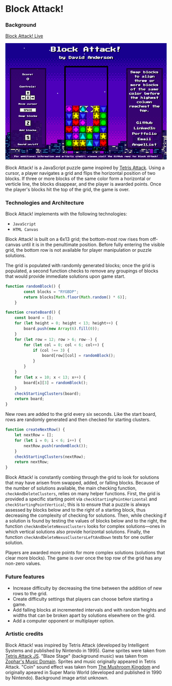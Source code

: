 # Block Attack!

### Background

[Block Attack! Live](http://www.davidanderson.nyc/Block-Attack)

![screenshot](./assets/images/screenshot.png)

Block Attack! is a JavaScript puzzle game inspired by [Tetris Attack](https://www.youtube.com/watch?v=c8FtDgDPTbY&t=136s). Using a cursor, a player navigates a grid and flips the horizontal position of two blocks. If three or more blocks of the same color form a horizontal or verticle line, the blocks disappear, and the player is awarded points. Once the player's blocks hit the top of the grid, the game is over. 

### Technologies and Architecture

Block Attack! implements with the following technologies:

- `JavaScript`
- `HTML Canvas`

Block Attack! is built on a 6x13 grid; the bottom-most row rises from off-canvas until it is in the penultimate position. Before fully entering the visible grid, the bottom row is not available for player manipulation or puzzle solutions. 

The grid is populated with randomly generated blocks; once the grid is populated, a second function checks to remove any groupings of blocks that would provide immediate solutions upon game start. 

```javascript
function randomBlock() {
        const blocks = "RYGBDP";
        return blocks[Math.floor(Math.random() * 6)];
    }
```

```javascript
function createBoard() {
    const board = [];
    for (let height = 0; height < 13; height++) {
        board.push(new Array(6).fill(0));
    }
    for (let row = 12; row > 6; row--) {
        for (let col = 0; col < 6; col++) {
            if (col !== 3) {
                board[row][col] = randomBlock();
            }
        }
    }
    for (let x = 10; x < 13; x++) {
        board[x][3] = randomBlock();
    }
    checkStartingClusters(board);
    return board;
}
```

New rows are added to the grid every six seconds. Like the start board, rows are randomly generated and then checked for starting clusters. 

```javascript
function createNextRow() {
    let nextRow = [];
    for (let i = 0; i < 6; i++) {
        nextRow.push(randomBlock());
    }
    checkStartingClusters(nextRow);
    return nextRow;
}
```

Block Attack! is constantly combing through the grid to look for solutions that may have arisen from swapped, added, or falling blocks. Because of the number of solutions available, the main checking function, `checkAndDeleteClusters`, relies on many helper functions. First, the grid is provided a specific starting point via `checkStartingPointHorizontal` and `checkStartingPointVertical`; this is to ensure that a puzzle is always assessed by blocks below and to the right of a starting block, thus decreasing the complexity of checking for solutions. Then, while checking if a solution is found by testing the values of blocks below and to the right, the function `checkAndDeleteNexusClusters` looks for complex solutions—ones in which vertical solutions also provide horizontal solutions. Finally, the function `checkAndDeleteNexusClustersLeftAndDown` tests for one outlier solution. 

Players are awarded more points for more complex solutions (solutions that clear more blocks). The game is over once the top row of the grid has any non-zero values. 

### Future features

- Increase difficulty by decreasing the time between the addition of new rows to the grid. 
- Create difficulty settings that players can choose before starting a game. 
- Add falling blocks at incremented intervals and with random heights and widths that can be broken apart by solutions elsewhere on the grid. 
- Add a computer opponent or multiplayer option. 

### Artistic credits

Block Attack! was inspired by Tetris Attack (developed by Intelligent Systems and published by Nintendo in 1995). Game sprites were taken from [Tetris Attack JS](https://github.com/tzwaan/tetris-attack-js). "Blaze Stage" (background music) was taken from [Zophar's Music Domain](https://www.zophar.net/music/nintendo-snes-spc/tetris-attack). Sprites and music originally appeared in Tetris Attack. "Coin" sound effect was taken from [The Mushroom Kingdom](https://themushroomkingdom.net/media/smw/wav) and originally apeared in Super Mario World (developed and published in 1990 by Nintendo). Background image artist unknown. 